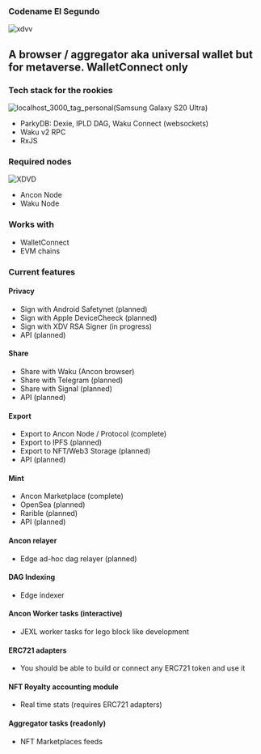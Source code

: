 ### Codename El Segundo

![xdvv](https://user-images.githubusercontent.com/1248071/162287611-f2b42052-efb1-413c-a900-d879d5740ae9.png)

## A browser / aggregator aka universal wallet but for metaverse. WalletConnect only

### Tech stack for the rookies

![localhost_3000_tag_personal(Samsung Galaxy S20 Ultra)](https://user-images.githubusercontent.com/1248071/162288112-3231f2bf-823f-436e-9f80-203229b2a2f4.png)

- ParkyDB: Dexie, IPLD DAG, Waku Connect (websockets)
- Waku v2 RPC
- RxJS

### Required nodes

![XDVD](https://user-images.githubusercontent.com/1248071/162288080-f8b6d07e-6eef-4b75-b816-875f4e9f9148.png)

- Ancon Node
- Waku Node

### Works with



- WalletConnect
- EVM chains

### Current features

#### Privacy

- Sign with Android Safetynet (planned)
- Sign with Apple DeviceCheeck (planned)
- Sign with XDV RSA Signer (in progress)
- API (planned)

#### Share

- Share with Waku (Ancon browser)
- Share with Telegram (planned)
- Share with Signal (planned)
- API (planned)

#### Export

- Export to Ancon Node / Protocol (complete)
- Export to IPFS (planned)
- Export to NFT/Web3 Storage (planned)
- API (planned)

#### Mint

- Ancon Marketplace (complete)
- OpenSea (planned)
- Rarible (planned)
- API (planned)

#### Ancon relayer

- Edge ad-hoc dag relayer (planned)

#### DAG Indexing

- Edge indexer

#### Ancon Worker tasks (interactive)

- JEXL worker tasks for lego block like development

#### ERC721 adapters

- You should be able to build or connect any ERC721 token and use it

#### NFT Royalty accounting module

- Real time stats (requires ERC721 adapters)

#### Aggregator tasks (readonly)

- NFT Marketplaces feeds
